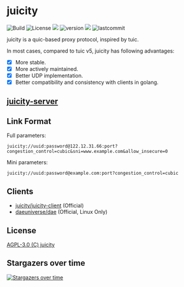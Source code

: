 # juicity

<p align="left">
    <img src="https://github.com/juicity/juicity/actions/workflows/build.yml/badge.svg" alt="Build"/>
    <img src="https://custom-icon-badges.herokuapp.com/github/license/juicity/juicity?logo=law&color=blue" alt="License"/>
    <img src="https://hits.seeyoufarm.com/api/count/incr/badge.svg?url=https%3A%2F%2Fgithub.com%2Fjuicity%2Fjuicity&count_bg=%23493DC8&title_bg=%23555555&icon=&icon_color=%23E7E7E7&title=hits&edge_flat=false"/>
    <img src="https://custom-icon-badges.herokuapp.com/github/v/release/juicity/juicity?logo=rocket" alt="version">
    <img src="https://custom-icon-badges.herokuapp.com/github/issues-pr-closed/juicity/juicity?color=purple&logo=git-pull-request&logoColor=white"/>
    <img src="https://custom-icon-badges.herokuapp.com/github/last-commit/juicity/juicity?logo=history&logoColor=white" alt="lastcommit"/>
</p>

juicity is a quic-based proxy protocol, inspired by tuic.

In most cases, compared to tuic v5, juicity has following advantages:

- [x] More stable.
- [x] More actively maintained.
- [x] Better UDP implementation.
- [x] Better compatibility and consistency with clients in golang.

## [juicity-server](cmd/server)

## Link Format

Full parameters:

```shell
juicity://uuid:password@122.12.31.66:port?congestion_control=cubic&sni=www.example.com&allow_insecure=0
```

Mini parameters:

```shell
juicity://uuid:password@example.com:port?congestion_control=cubic
```

## Clients

- [juicity/juicity-client](cmd/client) (Official)
- [daeuniverse/dae](https://github.com/daeuniverse/dae/pull/248) (Official, Linux Only)

## License

[AGPL-3.0 (C) juicity](https://github.com/juicity/juicity/blob/main/LICENSE)

## Stargazers over time

[![Stargazers over time](https://starchart.cc/juicity/juicity.svg)](https://starchart.cc/juicity/juicity)

